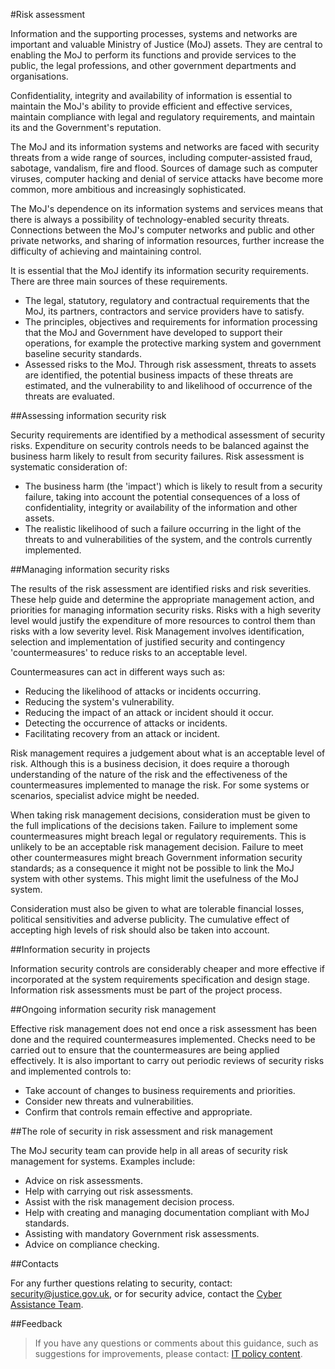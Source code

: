 #Risk assessment

Information and the supporting processes, systems and networks are important and valuable Ministry of Justice (MoJ) assets. They are central to enabling the MoJ to perform its functions and provide services to the public, the legal professions, and other government departments and organisations.

Confidentiality, integrity and availability of information is essential to maintain the MoJ's ability to provide efficient and effective services, maintain compliance with legal and regulatory requirements, and maintain its and the Government's reputation.

The MoJ and its information systems and networks are faced with security threats from a wide range of sources, including computer-assisted fraud, sabotage, vandalism, fire and flood. Sources of damage such as computer viruses, computer hacking and denial of service attacks have become more common, more ambitious and increasingly sophisticated.

The MoJ's dependence on its information systems and services means that there is always a possibility of technology-enabled security threats. Connections between the MoJ's computer networks and public and other private networks, and sharing of information resources, further increase the difficulty of achieving and maintaining control.

It is essential that the MoJ identify its information security requirements. There are three main sources of these requirements.

* The legal, statutory, regulatory and contractual requirements that the MoJ, its partners, contractors and service providers have to satisfy.
* The principles, objectives and requirements for information processing that the MoJ and Government have developed to support their operations, for example the protective marking system and government baseline security standards.
* Assessed risks to the MoJ. Through risk assessment, threats to assets are identified, the potential business impacts of these threats are estimated, and the vulnerability to and likelihood of occurrence of the threats are evaluated.

<a id="assessing-information-security-risk"></a>
##Assessing information security risk

Security requirements are identified by a methodical assessment of security risks. Expenditure on security controls needs to be balanced against the business harm likely to result from security failures. Risk assessment is systematic consideration of:

* The business harm (the 'impact') which is likely to result from a security failure, taking into account the potential consequences of a loss of confidentiality, integrity or availability of the information and other assets.
* The realistic likelihood of such a failure occurring in the light of the threats to and vulnerabilities of the system, and the controls currently implemented.

<a id="managing-information-security-risks"></a>
##Managing information security risks

The results of the risk assessment are identified risks and risk severities. These help guide and determine the appropriate management action, and priorities for managing information security risks. Risks with a high severity level would justify the expenditure of more resources to control them than risks with a low severity level. Risk Management involves identification, selection and implementation of justified security and contingency 'countermeasures' to reduce risks to an acceptable level.

Countermeasures can act in different ways such as:

* Reducing the likelihood of attacks or incidents occurring.
* Reducing the system's vulnerability.
* Reducing the impact of an attack or incident should it occur.
* Detecting the occurrence of attacks or incidents.
* Facilitating recovery from an attack or incident.

Risk management requires a judgement about what is an acceptable level of risk. Although this is a business decision, it does require a thorough understanding of the nature of the risk and the effectiveness of the countermeasures implemented to manage the risk. For some systems or scenarios, specialist advice might be needed.

When taking risk management decisions, consideration must be given to the full implications of the decisions taken. Failure to implement some countermeasures might breach legal or regulatory requirements. This is unlikely to be an acceptable risk management decision. Failure to meet other countermeasures might breach Government information security standards; as a consequence it might not be possible to link the MoJ system with other systems. This might limit the usefulness of the MoJ system.

Consideration must also be given to what are tolerable financial losses, political sensitivities and adverse publicity. The cumulative effect of accepting high levels of risk should also be taken into account.

<a id="information-security-in-projects"></a>
##Information security in projects

Information security controls are considerably cheaper and more effective if incorporated at the system requirements specification and design stage. Information risk assessments must be part of the project process.

<a id="ongoing-information-security-risk-management"></a>
##Ongoing information security risk management

Effective risk management does not end once a risk assessment has been done and the required countermeasures implemented. Checks need to be carried out to ensure that the countermeasures are being applied effectively. It is also important to carry out periodic reviews of security risks and implemented controls to:

* Take account of changes to business requirements and priorities.
* Consider new threats and vulnerabilities.
* Confirm that controls remain effective and appropriate.

<a id="the-role-of-security-in-risk-assessment-and-risk-management"></a>
##The role of security in risk assessment and risk management

The MoJ security team can provide help in all areas of security risk management for systems. Examples include:

* Advice on risk assessments.
* Help with carrying out risk assessments.
* Assist with the risk management decision process.
* Help with creating and managing documentation compliant with MoJ standards.
* Assisting with mandatory Government risk assessments.
* Advice on compliance checking.

<a id="contacts"></a>
##Contacts

For any further questions relating to security, contact: [security@justice.gov.uk](mailto:security@justice.gov.uk), or for security advice, contact the [Cyber Assistance Team](mailto:CyberConsultancy@digital.justice.gov.uk).

<a id="feedback"></a>
##Feedback

> If you have any questions or comments about this guidance, such as suggestions for improvements, please contact: [IT policy content](mailto:itpolicycontent@digital.justice.gov.uk).

